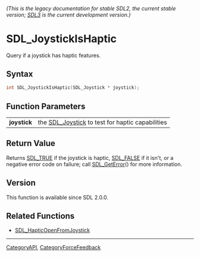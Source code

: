 ###### (This is the legacy documentation for stable SDL2, the current stable version; [SDL3](https://wiki.libsdl.org/SDL3/) is the current development version.)
# SDL_JoystickIsHaptic

Query if a joystick has haptic features.

## Syntax

```c
int SDL_JoystickIsHaptic(SDL_Joystick * joystick);

```

## Function Parameters

|                  |                                                                  |
| ---------------- | ---------------------------------------------------------------- |
| **joystick**     | the [SDL_Joystick](SDL_Joystick) to test for haptic capabilities |

## Return Value

Returns [SDL_TRUE](SDL_TRUE) if the joystick is haptic,
[SDL_FALSE](SDL_FALSE) if it isn't, or a negative error code on failure;
call [SDL_GetError](SDL_GetError)() for more information.

## Version

This function is available since SDL 2.0.0.

## Related Functions

* [SDL_HapticOpenFromJoystick](SDL_HapticOpenFromJoystick)

----
[CategoryAPI](CategoryAPI), [CategoryForceFeedback](CategoryForceFeedback)


